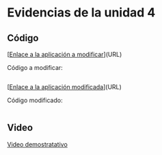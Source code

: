 # Evidencias de la unidad 4

## Código

[[Enlace a la aplicación a modificar](https://editor.p5js.org/generative-design/sketches/P_1_1_2_01)](URL)

Código a modificar:

``` js

```

[[Enlace a la aplicación modificada](https://editor.p5js.org/RonEduPraGar/sketches/rFFq57y4N)](URL)

Código modificado:

``` js

```

## Video

[Video demostratativo](URL)


